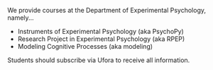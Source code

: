 We provide courses at the Department of Experimental Psychology, namely...
- Instruments of Experimental Psychology (aka PsychoPy)
- Research Project in Experimental Psychology (aka RPEP)
- Modeling Cognitive Processes (aka modeling)

Students should subscribe via Ufora to receive all information.
